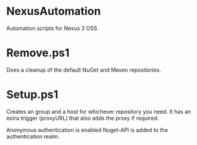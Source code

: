 # NexusAutomation
Automation scripts for Nexus 3 OSS

# Remove.ps1
Does a cleanup of the default NuGet and Maven repositories.

# Setup.ps1
Creates an group and a host for whichever repository you need. It has an extra trigger (proxyURL) that also adds the proxy if required.

Anonymous authentication is enabled
Nuget-API is added to the authentication realm.